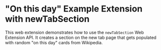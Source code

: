 # "On this day" Example Extension with newTabSection

This web extension demonstrates how to use the `newTabSection` Web Extension API. It creates
a section on the new tab page that gets populated with random "on this day" cards from Wikipedia.
